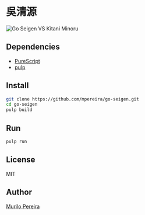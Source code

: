 # 吳清源

![Go Seigen VS Kitani Minoru](https://raw.github.com/mpereira/go-seigen/master/resources/go_seigen_vs_kitani_minoru.png)

## Dependencies

- [PureScript](http://www.purescript.org/download/)
- [pulp](https://www.npmjs.com/package/pulp)

## Install

```Bash
git clone https://github.com/mpereira/go-seigen.git
cd go-seigen
pulp build
```

## Run

```Bash
pulp run
```

## License
MIT

## Author
[Murilo Pereira](http://murilopereira.com)
